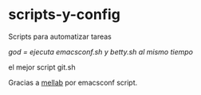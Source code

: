 # scripts-y-config

Scripts para automatizar tareas

*god = ejecuta emacsconf.sh y betty.sh al mismo tiempo*

el mejor script git.sh

Gracias a [mellab](https://github.com/mellab) por emacsconf script.
